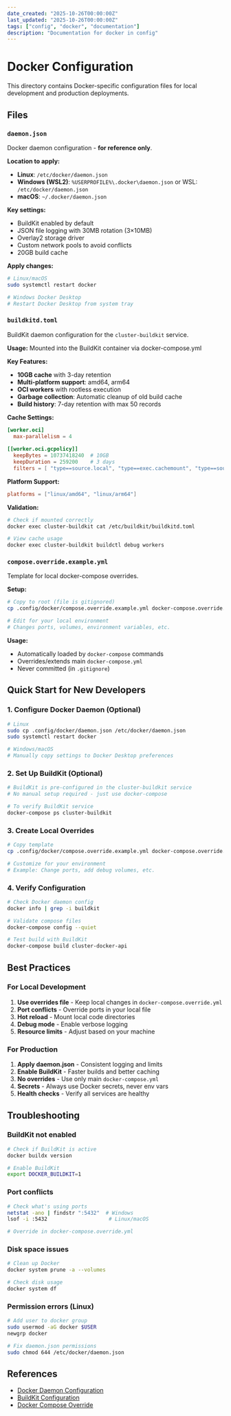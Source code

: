 ```yaml
---
date_created: "2025-10-26T00:00:00Z"
last_updated: "2025-10-26T00:00:00Z"
tags: ["config", "docker", "documentation"]
description: "Documentation for docker in config"
---
```

# Docker Configuration

This directory contains Docker-specific configuration files for local development and production deployments.

## Files

### `daemon.json`
Docker daemon configuration - **for reference only**.

**Location to apply:**
- **Linux**: `/etc/docker/daemon.json`
- **Windows (WSL2)**: `%USERPROFILE%\.docker\daemon.json` or WSL: `/etc/docker/daemon.json`
- **macOS**: `~/.docker/daemon.json`

**Key settings:**
- BuildKit enabled by default
- JSON file logging with 30MB rotation (3×10MB)
- Overlay2 storage driver
- Custom network pools to avoid conflicts
- 20GB build cache

**Apply changes:**
```bash
# Linux/macOS
sudo systemctl restart docker

# Windows Docker Desktop
# Restart Docker Desktop from system tray
```

### `buildkitd.toml`
BuildKit daemon configuration for the `cluster-buildkit` service.

**Usage:** Mounted into the BuildKit container via docker-compose.yml

**Key Features:**
- **10GB cache** with 3-day retention
- **Multi-platform support**: amd64, arm64
- **OCI workers** with rootless execution
- **Garbage collection**: Automatic cleanup of old build cache
- **Build history**: 7-day retention with max 50 records

**Cache Settings:**
```toml
[worker.oci]
  max-parallelism = 4
  
[[worker.oci.gcpolicy]]
  keepBytes = 10737418240  # 10GB
  keepDuration = 259200    # 3 days
  filters = [ "type==source.local", "type==exec.cachemount", "type==source.git.checkout"]
```

**Platform Support:**
```toml
platforms = ["linux/amd64", "linux/arm64"]
```

**Validation:**
```bash
# Check if mounted correctly
docker exec cluster-buildkit cat /etc/buildkit/buildkitd.toml

# View cache usage
docker exec cluster-buildkit buildctl debug workers
```

### `compose.override.example.yml`
Template for local docker-compose overrides.

**Setup:**
```bash
# Copy to root (file is gitignored)
cp .config/docker/compose.override.example.yml docker-compose.override.yml

# Edit for your local environment
# Changes ports, volumes, environment variables, etc.
```

**Usage:**
- Automatically loaded by `docker-compose` commands
- Overrides/extends main `docker-compose.yml`
- Never committed (in `.gitignore`)

## Quick Start for New Developers

### 1. Configure Docker Daemon (Optional)
```bash
# Linux
sudo cp .config/docker/daemon.json /etc/docker/daemon.json
sudo systemctl restart docker

# Windows/macOS
# Manually copy settings to Docker Desktop preferences
```

### 2. Set Up BuildKit (Optional)
```bash
# BuildKit is pre-configured in the cluster-buildkit service
# No manual setup required - just use docker-compose

# To verify BuildKit service
docker-compose ps cluster-buildkit
```

### 3. Create Local Overrides
```bash
# Copy template
cp .config/docker/compose.override.example.yml docker-compose.override.yml

# Customize for your environment
# Example: Change ports, add debug volumes, etc.
```

### 4. Verify Configuration
```bash
# Check Docker daemon config
docker info | grep -i buildkit

# Validate compose files
docker-compose config --quiet

# Test build with BuildKit
docker-compose build cluster-docker-api
```

## Best Practices

### For Local Development
1. **Use overrides file** - Keep local changes in `docker-compose.override.yml`
2. **Port conflicts** - Override ports in your local file
3. **Hot reload** - Mount local code directories
4. **Debug mode** - Enable verbose logging
5. **Resource limits** - Adjust based on your machine

### For Production
1. **Apply daemon.json** - Consistent logging and limits
2. **Enable BuildKit** - Faster builds and better caching
3. **No overrides** - Use only main `docker-compose.yml`
4. **Secrets** - Always use Docker secrets, never env vars
5. **Health checks** - Verify all services are healthy

## Troubleshooting

### BuildKit not enabled
```bash
# Check if BuildKit is active
docker buildx version

# Enable BuildKit
export DOCKER_BUILDKIT=1
```

### Port conflicts
```bash
# Check what's using ports
netstat -ano | findstr ":5432"  # Windows
lsof -i :5432                    # Linux/macOS

# Override in docker-compose.override.yml
```

### Disk space issues
```bash
# Clean up Docker
docker system prune -a --volumes

# Check disk usage
docker system df
```

### Permission errors (Linux)
```bash
# Add user to docker group
sudo usermod -aG docker $USER
newgrp docker

# Fix daemon.json permissions
sudo chmod 644 /etc/docker/daemon.json
```

## References

- [Docker Daemon Configuration](https://docs.docker.com/engine/reference/commandline/dockerd/#daemon-configuration-file)
- [BuildKit Configuration](https://github.com/moby/buildkit/blob/master/docs/buildkitd.toml.md)
- [Docker Compose Override](https://docs.docker.com/compose/extends/)
